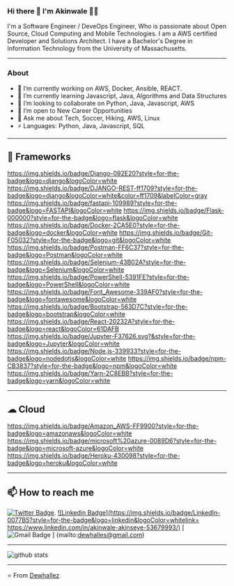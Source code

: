 ### Hi there 👋 I'm Akinwale 👨‍💻

I'm a Software Engineer / DeveOps Engineer, Who is passionate about Open Source, Cloud Computing and Mobile Technologies. I am a AWS certified Developer and Solutions Architect. I have a Bachelor's Degree in Information Technology from the University of Massachusetts.

--------------------------------------------------------------------------------------------------------------------------------------------------------------------
### About

- 🔭 I’m currently working on AWS, Docker, Ansible, REACT.
- 🌱 I’m currently learning Javascript, Java, Algorithms and Data Structures
- 👯 I’m looking to collaborate on Python, Java, Javascript, AWS
- 🤔 I’m open to New Career Opportunities
- 💬 Ask me about Tech, Soccer, Hiking, AWS, Linux
- ⚡ Languages: Python, Java, Javascript, SQL

-------------------------------------------------------------------------------------------------------------------------------------------------------------------
## 🚀 Frameworks

https://img.shields.io/badge/Django-092E20?style=for-the-badge&logo=django&logoColor=white
https://img.shields.io/badge/DJANGO-REST-ff1709?style=for-the-badge&logo=django&logoColor=white&color=ff1709&labelColor=gray
https://img.shields.io/badge/fastapi-109989?style=for-the-badge&logo=FASTAPI&logoColor=white
https://img.shields.io/badge/Flask-000000?style=for-the-badge&logo=flask&logoColor=white
https://img.shields.io/badge/Docker-2CA5E0?style=for-the-badge&logo=docker&logoColor=white
https://img.shields.io/badge/Git-F05032?style=for-the-badge&logo=git&logoColor=white
https://img.shields.io/badge/Postman-FF6C37?style=for-the-badge&logo=Postman&logoColor=white
https://img.shields.io/badge/Selenium-43B02A?style=for-the-badge&logo=Selenium&logoColor=white
https://img.shields.io/badge/PowerShell-5391FE?style=for-the-badge&logo=PowerShell&logoColor=white
https://img.shields.io/badge/Font_Awesome-339AF0?style=for-the-badge&logo=fontawesome&logoColor=white
https://img.shields.io/badge/Bootstrap-563D7C?style=for-the-badge&logo=bootstrap&logoColor=white
https://img.shields.io/badge/React-20232A?style=for-the-badge&logo=react&logoColor=61DAFB
https://img.shields.io/badge/Jupyter-F37626.svg?&style=for-the-badge&logo=Jupyter&logoColor=white
https://img.shields.io/badge/Node.js-339933?style=for-the-badge&logo=nodedotjs&logoColor=white
https://img.shields.io/badge/npm-CB3837?style=for-the-badge&logo=npm&logoColor=white
https://img.shields.io/badge/Yarn-2C8EBB?style=for-the-badge&logo=yarn&logoColor=white


-------------------------------------------------------------------------------------------------------------------------------------------------------------------

## ☁ Cloud

https://img.shields.io/badge/Amazon_AWS-FF9900?style=for-the-badge&logo=amazonaws&logoColor=white
https://img.shields.io/badge/microsoft%20azure-0089D6?style=for-the-badge&logo=microsoft-azure&logoColor=white
https://img.shields.io/badge/Heroku-430098?style=for-the-badge&logo=heroku&logoColor=white


-------------------------------------------------------------------------------------------------------------------------------------------------------------------
## 📫  How to reach me

[![Twitter Badge](https://img.shields.io/badge/Twitter-1DA1F2?style=for-the-badge&logo=twitter&logoColor=white&link=https://twitter.com/dewhallez)](https://twitter.com/dewhallez).  [![Linkedin Badge](https://img.shields.io/badge/LinkedIn-0077B5?style=for-the-badge&logo=linkedin&logoColor=whitelink=
https://www.linkedin.com/in/akinwale-akinseye-53679993/)](https://www.linkedin.com/in/akinwale-akinseye-53679993/) [![Gmail Badge](https://img.shields.io/badge/Gmail-D14836?style=for-the-badge&logo=gmail&logoColor=white&link=mailto:dewhalles@gmail.com) ] (mailto:dewhalles@gmail.com)



-------------------------------------------------------------------------------------------------------------------------------------------------------------------

![github stats](https://github-readme-stats.vercel.app/api?username=dewhallez&show_icons=true)

--------------------------------------------------------------------------------------------------------------------------------------------------------------------


⭐️ From [Dewhallez](https://github.com/dewhallez)
